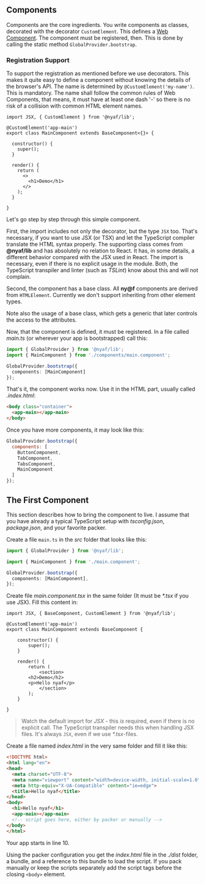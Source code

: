 ## Components

Components are the core ingredients. You write components as classes, decorated with the decorator `CustomElement`. This defines a [Web Component](https://developer.mozilla.org/en-US/docs/Web/Web_Components). The component must be registered, then. This is done by calling the static method `GlobalProvider.bootstrap`.

### Registration Support

To support the registration as mentioned before we use decorators. This makes it quite easy to define a component without knowing the details of the browser's API. The name is determined by `@CustomElement('my-name')`. This is mandatory. The name shall follow the common rules of Web Components, that means, it must have at least one dash '-' so there is no risk of a collision with common HTML element names.

~~~tsx
import JSX, { CustomElement } from '@nyaf/lib';

@CustomElement('app-main')
export class MainComponent extends BaseComponent<{}> {

  constructor() {
    super();
  }

  render() {
    return (
      <>
        <h1>Demo</h1>
      </>
    );
  }

}
~~~

Let's go step by step through this simple component.

First, the import includes not only the decorator, but the type `JSX` too. That's necessary, if you want to use JSX (or TSX) and let the TypeScript compiler translate the HTML syntax properly. The supporting class comes from **@nyaf/lib** and has absolutely no relation to React. It has, in some details, a different behavior compared with the JSX used in React. The import is necessary, even if there is no explicit usage in the module. Both, the TypeScript transpiler and linter (such as *TSLint*) know about this and will not complain.

Second, the component has a base class. All **ny@f** components are derived from `HTMLElement`. Currently we don't support inheriting from other element types.

Note also the usage of a base class, which gets a generic that later controls the access to the attributes.

Now, that the component is defined, it must be registered. In a file called *main.ts* (or wherever your app is bootstrapped) call this:

~~~ts
import { GlobalProvider } from '@nyaf/lib';
import { MainComponent } from './components/main.component';

GlobalProvider.bootstrap({
  components: [MainComponent]
});
~~~

That's it, the component works now. Use it in the HTML part, usually called *.index.html*:

~~~html
<body class="container">
  <app-main></app-main>
</body>
~~~

Once you have more components, it may look like this:

~~~js
GlobalProvider.bootstrap({
  components: [
    ButtonComponent,
    TabComponent,
    TabsComponent,
    MainComponent
  ]
});
~~~

## The First Component

This section describes how to bring the component to live. I assume that you have already a typical TypeScript setup with *tsconfig.json*, *package.json*, and your favorite packer.

Create a file `main.ts` in the *src* folder that looks like this:

~~~ts
import { GlobalProvider } from '@nyaf/lib';

import { MainComponent } from './main.component';

GlobalProvider.bootstrap({
  components: [MainComponent],
});
~~~

Create file *main.component.tsx* in the same folder (It must be _*.tsx_ if you use JSX). Fill this content in:

~~~tsx
import JSX, { BaseComponent, CustomElement } from '@nyaf/lib';

@CustomElement('app-main')
export class MainComponent extends BaseComponent {

	constructor() {
		super();
	}

	render() {
		return (
			<section>
        <h2>Demo</h2>
        <p>Hello nyaf</p>
			</section>
		);
	}

}
~~~

> Watch the default import for *JSX* - this *is* required, even if there is no explicit call. The TypeScript transpiler needs this when handling JSX files. It's always `JSX`, even if we use _*.tsx_-files.

Create a file named *index.html* in the very same folder and fill it like this:

~~~html
<!DOCTYPE html>
<html lang="en">
<head>
  <meta charset="UTF-8">
  <meta name="viewport" content="width=device-width, initial-scale=1.0">
  <meta http-equiv="X-UA-Compatible" content="ie=edge">
  <title>Hello nyaf</title>
</head>
<body>
  <h1>Hello nyaf</h1>
  <app-main></app-main>
  <!-- script goes here, either by packer or manually -->
</body>
</html>
~~~

Your app starts in line 10.

Using the packer configuration you get the *index.html* file in the *./dist* folder, a bundle, and a reference to this bundle to load the script. If you pack manually or keep the scripts separately add the script tags before the closing `<body>` element.
